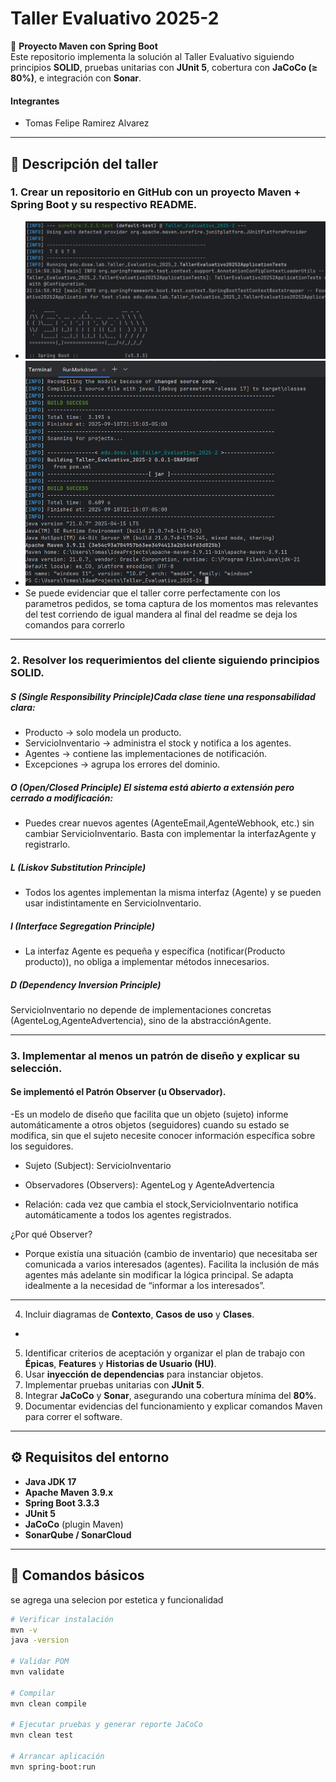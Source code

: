 # Taller Evaluativo 2025-2

📌 **Proyecto Maven con Spring Boot**  
Este repositorio implementa la solución al Taller Evaluativo siguiendo principios **SOLID**, pruebas unitarias con **JUnit 5**, cobertura con **JaCoCo (≥ 80%)**, e integración con **Sonar**.

#### Integrantes

- Tomas Felipe Ramirez Alvarez

-------------------------------------------------------------------------------------
## 📖 Descripción del taller

### 1. Crear un repositorio en GitHub con un proyecto **Maven + Spring Boot** y su respectivo README.

- ![img_1.png](img_1.png)
- ![img.png](img.png)
- Se puede evidenciar que el taller corre perfectamente con los parametros pedidos, se toma captura de los momentos
mas relevantes del test corriendo de igual mandera al final del readme se deja los comandos para correrlo

-----
### 2. Resolver los requerimientos del cliente siguiendo **principios SOLID**.
##### S (Single Responsibility Principle)Cada clase tiene una responsabilidad clara:
   - Producto → solo modela un producto.
   - ServicioInventario → administra el stock y notifica a los agentes.
   - Agentes → contiene las implementaciones de notificación.
   - Excepciones → agrupa los errores del dominio.

##### O (Open/Closed Principle) El sistema está abierto a extensión pero cerrado a modificación:

- Puedes crear nuevos agentes (AgenteEmail,AgenteWebhook, etc.) sin cambiar ServicioInventario.
Basta con implementar la interfazAgente y registrarlo.

##### L (Liskov Substitution Principle)
- Todos los agentes implementan la misma interfaz (Agente) y se pueden usar indistintamente en ServicioInventario.

##### I (Interface Segregation Principle)
- La interfaz Agente es pequeña y específica (notificar(Producto producto)), no obliga a implementar métodos innecesarios.

##### D (Dependency Inversion Principle)
ServicioInventario no depende de implementaciones concretas (AgenteLog,AgenteAdvertencia), sino de la abstracciónAgente.

-----
### 3. Implementar al menos un **patrón de diseño** y explicar su selección.
#### Se implementó el Patrón Observer (u Observador).

-Es un modelo de diseño que facilita que un objeto (sujeto) informe automáticamente a otros objetos (seguidores) cuando 
su estado se modifica, sin que el sujeto necesite conocer información específica sobre los seguidores.

- Sujeto (Subject): ServicioInventario

- Observadores (Observers): AgenteLog y AgenteAdvertencia

- Relación: cada vez que cambia el stock,ServicioInventario notifica automáticamente a todos los agentes registrados.

¿Por qué Observer?
- Porque existía una situación (cambio de inventario) que necesitaba ser comunicada a varios interesados (agentes).
  Facilita la inclusión de más agentes más adelante sin modificar la lógica principal.
  Se adapta idealmente a la necesidad de “informar a los interesados”.

-----

4. Incluir diagramas de **Contexto**, **Casos de uso** y **Clases**.
- 


5. Identificar criterios de aceptación y organizar el plan de trabajo con **Épicas**, **Features** y **Historias de Usuario (HU)**.
6. Usar **inyección de dependencias** para instanciar objetos.
7. Implementar pruebas unitarias con **JUnit 5**.
8. Integrar **JaCoCo** y **Sonar**, asegurando una cobertura mínima del **80%**.
9. Documentar evidencias del funcionamiento y explicar comandos Maven para correr el software.

---


## ⚙️ Requisitos del entorno

- **Java JDK 17**
- **Apache Maven 3.9.x**
- **Spring Boot 3.3.3**
- **JUnit 5** 
- **JaCoCo** (plugin Maven)
- **SonarQube / SonarCloud**

---

## 🚀 Comandos básicos 

se agrega una selecion por estetica y funcionalidad

```bash
# Verificar instalación
mvn -v
java -version

# Validar POM
mvn validate

# Compilar
mvn clean compile

# Ejecutar pruebas y generar reporte JaCoCo
mvn clean test

# Arrancar aplicación
mvn spring-boot:run

